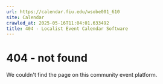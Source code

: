 ```yaml
---
url: https://calendar.fiu.edu/wsobe001_610
site: Calendar
crawled_at: 2025-05-16T11:04:01.633492
title: 404 - Localist Event Calendar Software
---
```


# 404 - not found
We couldn't find the page on this community event platform.
